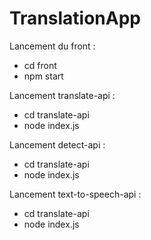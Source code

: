 # TranslationApp

Lancement du front :
  - cd front
  - npm start
 
Lancement translate-api :
  - cd translate-api
  - node index.js
  
Lancement detect-api :
  - cd translate-api
  - node index.js
  
Lancement text-to-speech-api :
  - cd translate-api
  - node index.js
